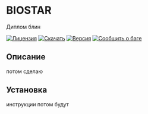 # BIOSTAR

Диплом блин

[![Лицензия](https://img.shields.io/badge/License-MIT-blue.svg)](LICENSE)
[![Скачать](https://img.shields.io/badge/Download-v1.0-green.svg)](https://github.com/yourusername/yourproject/releases/tag/v1.0)
[![Версия](https://img.shields.io/badge/Version-1.0-orange.svg)](https://github.com/yourusername/yourproject/releases/tag/v1.0)
[![Сообщить о баге](https://img.shields.io/badge/Report-Issue-red.svg)](https://github.com/yourusername/yourproject/issues)

## Описание

потом сделаю

## Установка

инструкции потом будут
